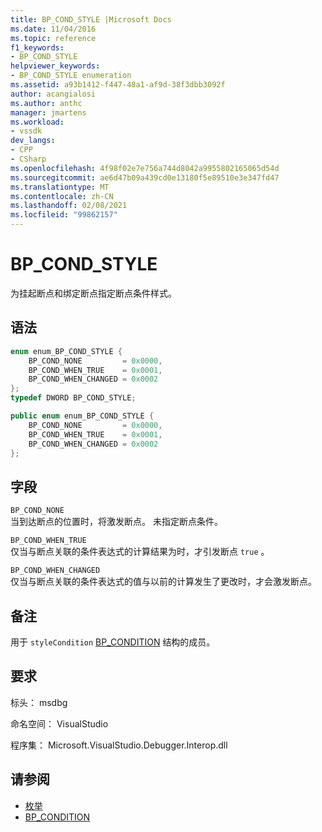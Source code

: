 ```yaml
---
title: BP_COND_STYLE |Microsoft Docs
ms.date: 11/04/2016
ms.topic: reference
f1_keywords:
- BP_COND_STYLE
helpviewer_keywords:
- BP_COND_STYLE enumeration
ms.assetid: a93b1412-f447-48a1-af9d-38f3dbb3092f
author: acangialosi
ms.author: anthc
manager: jmartens
ms.workload:
- vssdk
dev_langs:
- CPP
- CSharp
ms.openlocfilehash: 4f98f02e7e756a744d8042a9955802165065d54d
ms.sourcegitcommit: ae6d47b09a439cd0e13180f5e89510e3e347fd47
ms.translationtype: MT
ms.contentlocale: zh-CN
ms.lasthandoff: 02/08/2021
ms.locfileid: "99862157"
---
```

# <a name="bp_cond_style"></a>BP_COND_STYLE
为挂起断点和绑定断点指定断点条件样式。

## <a name="syntax"></a>语法

```cpp
enum enum_BP_COND_STYLE {
    BP_COND_NONE         = 0x0000,
    BP_COND_WHEN_TRUE    = 0x0001,
    BP_COND_WHEN_CHANGED = 0x0002
};
typedef DWORD BP_COND_STYLE;
```

```csharp
public enum enum_BP_COND_STYLE {
    BP_COND_NONE         = 0x0000,
    BP_COND_WHEN_TRUE    = 0x0001,
    BP_COND_WHEN_CHANGED = 0x0002
};
```

## <a name="fields"></a>字段
`BP_COND_NONE`\
当到达断点的位置时，将激发断点。 未指定断点条件。

`BP_COND_WHEN_TRUE`\
仅当与断点关联的条件表达式的计算结果为时，才引发断点 `true` 。

`BP_COND_WHEN_CHANGED`\
仅当与断点关联的条件表达式的值与以前的计算发生了更改时，才会激发断点。

## <a name="remarks"></a>备注
用于 `styleCondition` [BP_CONDITION](../../../extensibility/debugger/reference/bp-condition.md) 结构的成员。

## <a name="requirements"></a>要求
标头： msdbg

命名空间： VisualStudio

程序集： Microsoft.VisualStudio.Debugger.Interop.dll

## <a name="see-also"></a>请参阅
- [枚举](../../../extensibility/debugger/reference/enumerations-visual-studio-debugging.md)
- [BP_CONDITION](../../../extensibility/debugger/reference/bp-condition.md)

